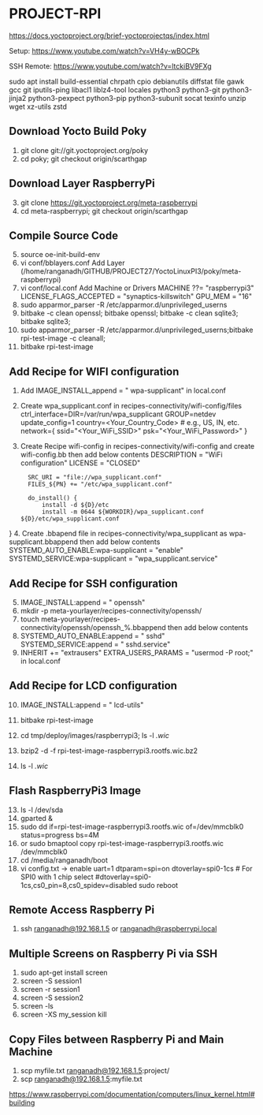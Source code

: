 
# PROJECT-RPI

https://docs.yoctoproject.org/brief-yoctoprojectqs/index.html

Setup: https://www.youtube.com/watch?v=VH4y-wBOCPk

SSH Remote: https://www.youtube.com/watch?v=ltckiBV9FXg

sudo apt install build-essential chrpath cpio debianutils diffstat file gawk gcc git iputils-ping libacl1 liblz4-tool locales python3 python3-git python3-jinja2 python3-pexpect python3-pip python3-subunit socat texinfo unzip wget xz-utils zstd

## Download Yocto Build Poky
1. git clone git://git.yoctoproject.org/poky
2. cd poky; git checkout origin/scarthgap

## Download Layer RaspberryPi
3. git clone https://git.yoctoproject.org/meta-raspberrypi
4. cd meta-raspberrypi; git checkout origin/scarthgap

## Compile Source Code
5. source oe-init-build-env
6. vi conf/bblayers.conf
   Add Layer (/home/ranganadh/GITHUB/PROJECT27/YoctoLinuxPI3/poky/meta-raspberrypi)
7. vi conf/local.conf
   Add Machine or Drivers
   MACHINE ??= "raspberrypi3"
   LICENSE_FLAGS_ACCEPTED = "synaptics-killswitch"
   GPU_MEM = "16"
9. sudo apparmor_parser -R /etc/apparmor.d/unprivileged_userns
10. bitbake -c clean openssl; bitbake openssl; bitbake -c clean sqlite3; bitbake sqlite3;
11. sudo apparmor_parser -R /etc/apparmor.d/unprivileged_userns;bitbake rpi-test-image -c cleanall;
12. bitbake rpi-test-image

## Add Recipe for WIFI configuration
1. Add IMAGE_INSTALL_append = " wpa-supplicant" in local.conf
2. Create wpa_supplicant.conf in recipes-connectivity/wifi-config/files
         ctrl_interface=DIR=/var/run/wpa_supplicant GROUP=netdev
         update_config=1
         country=<Your_Country_Code>  # e.g., US, IN, etc.
         network={
             ssid="<Your_WiFi_SSID>"
             psk="<Your_WiFi_Password>"
         }
3. Create Recipe wifi-config in recipes-connectivity/wifi-config and create wifi-config.bb then add below contents
         DESCRIPTION = "WiFi configuration"
         LICENSE = "CLOSED"
         
         SRC_URI = "file://wpa_supplicant.conf"
         FILES_${PN} += "/etc/wpa_supplicant.conf"
         
         do_install() {
             install -d ${D}/etc
             install -m 0644 ${WORKDIR}/wpa_supplicant.conf ${D}/etc/wpa_supplicant.conf
}
4. Create .bbapend file in recipes-connectivity/wpa_supplicant as wpa-supplicant.bbappend then add below contents
         SYSTEMD_AUTO_ENABLE:wpa-supplicant = "enable"
         SYSTEMD_SERVICE:wpa-supplicant = "wpa_supplicant.service"

## Add Recipe for SSH configuration
5. IMAGE_INSTALL:append = " openssh"
6. mkdir -p meta-yourlayer/recipes-connectivity/openssh/
7. touch meta-yourlayer/recipes-connectivity/openssh/openssh_%.bbappend then add below contents
8. SYSTEMD_AUTO_ENABLE:append = " sshd"
   SYSTEMD_SERVICE:append = " sshd.service"
9. INHERIT += "extrausers"
   EXTRA_USERS_PARAMS = "usermod -P <password> root;" in local.conf

## Add Recipe for LCD configuration
10. IMAGE_INSTALL:append = " lcd-utils"

11. bitbake rpi-test-image

12. cd tmp/deploy/images/raspberrypi3; ls -l *.wic*
13. bzip2 -d -f rpi-test-image-raspberrypi3.rootfs.wic.bz2
14. ls -l *.wic*

## Flash RaspberryPi3 Image
13. ls -l /dev/sda
14. gparted &
15. sudo dd if=rpi-test-image-raspberrypi3.rootfs.wic of=/dev/mmcblk0 status=progress bs=4M
16. or sudo bmaptool copy rpi-test-image-raspberrypi3.rootfs.wic /dev/mmcblk0
17. cd /media/ranganadh/boot
18. vi config.txt ->
    enable uart=1
    dtparam=spi=on
    dtoverlay=spi0-1cs  # For SPI0 with 1 chip select
    #dtoverlay=spi0-1cs,cs0_pin=8,cs0_spidev=disabled
    sudo reboot

## Remote Access Raspberry Pi
1. ssh ranganadh@192.168.1.5 or ranganadh@raspberrypi.local

## Multiple Screens on Raspberry Pi via SSH
1. sudo apt-get install screen
2. screen -S session1
3. screen -r session1
4. screen -S session2
5. screen -ls
6. screen -XS my_session kill

## Copy Files between Raspberry Pi and Main Machine
1. scp myfile.txt ranganadh@192.168.1.5:project/
2. scp ranganadh@192.168.1.5:myfile.txt

https://www.raspberrypi.com/documentation/computers/linux_kernel.html#building

